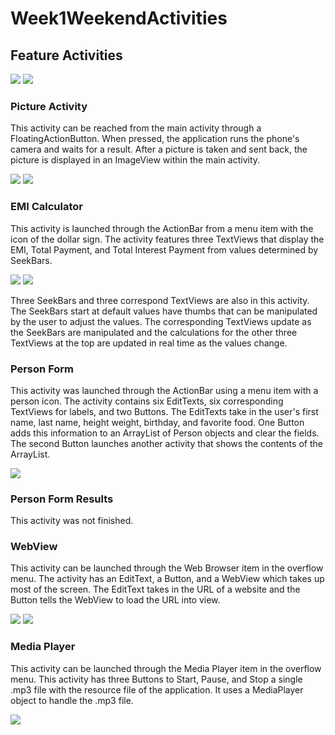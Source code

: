 # Week1WeekendActivities

## Feature Activities

![](main.png) ![](actionBar.png)

### Picture Activity
This activity can be reached from the main activity through a FloatingActionButton. When pressed, the application runs the phone's camera and waits for a result. After a picture is taken and sent back, the picture is displayed in an ImageView within the main activity.

![](cam1.png) ![](cam2.png)

### EMI Calculator
This activity is launched through the ActionBar from a menu item with the icon of the dollar sign. The activity features three TextViews that display the EMI, Total Payment, and Total Interest Payment from values determined by SeekBars.

![](emi1.png) ![](emi2.png)

Three SeekBars and three correspond TextViews are also in this activity. The SeekBars start at default values have thumbs that can be manipulated by the user to adjust the values. The corresponding TextViews update as the SeekBars are manipulated and the calculations for the other three TextViews at the top are updated in real time as the values change.

### Person Form
This activity was launched through the ActionBar using a menu item with a person icon. The activity contains six EditTexts, six corresponding TextViews for labels, and two Buttons. The EditTexts take in the user's first name, last name, height weight, birthday, and favorite food. One Button adds this information to an ArrayList of Person objects and clear the fields. The second Button launches another activity that shows the contents of the ArrayList.

![](person2.png)

### Person Form Results
This activity was not finished.

### WebView
This activity can be launched through the Web Browser item in the overflow menu. The activity has an EditText, a Button, and a WebView which takes up most of the screen. The EditText takes in the URL of a website and the Button tells the WebView to load the URL into view.

![](webBrowser1.png) ![](webBrowser2.png)

### Media Player
This activity can be launched through the Media Player item in the overflow menu. This activity has three Buttons to Start, Pause, and Stop a single .mp3 file with the resource file of the application. It uses a MediaPlayer object to handle the .mp3 file.

![](mediaPlayer.png)

